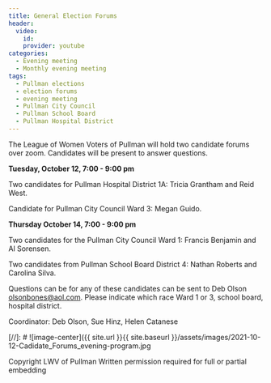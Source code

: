 ```yaml
---
title: General Election Forums
header:
  video:
    id:
    provider: youtube
categories:
  - Evening meeting
  - Monthly evening meeting
tags:
  - Pullman elections
  - election forums
  - evening meeting
  - Pullman City Council 
  - Pullman School Board
  - Pullman Hospital District
---
```


The League of Women Voters of Pullman will hold two candidate forums over zoom.  Candidates will be present to answer questions.

**Tuesday, October 12, 7:00 - 9:00 pm**

Two candidates for Pullman Hospital District 1A: Tricia Grantham and Reid West.

Candidate for Pullman City Council Ward 3:  Megan Guido. 

**Thursday October 14, 7:00 - 9:00 pm**

Two candidates for the Pullman City Council Ward 1: Francis Benjamin and Al Sorensen.

Two candidates from Pullman School Board District 4: Nathan Roberts and Carolina Silva.

Questions can be for any of these candidates can be sent to Deb Olson olsonbones@aol.com. Please indicate which race Ward 1 or 3, school board, hospital district.  


Coordinator: Deb Olson, Sue Hinz, Helen Catanese


[//]: # ![image-center]({{ site.url }}{{ site.baseurl }}/assets/images/2021-10-12-Cadidate_Forums_evening-program.jpg


Copyright LWV of Pullman
Written permission required for full or partial embedding

<!---change the title to whatever you want the post to be titled
change the ID out to the end of the youtube link https://youtu.be/r61ARK4Qv9c -->
